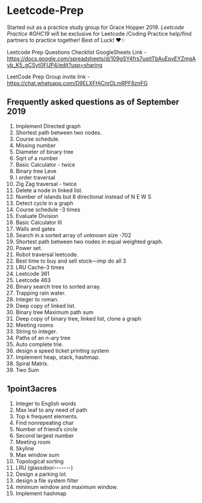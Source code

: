 # Leetcode-Prep
Started out as a practice study group for Grace Hopper 2019. 
*Leetcode Practice #GHC19* will be exclusive for Leetcode /Coding Practice help/find partners to practice together! Best of Luck! ❤✨

Leetcode Prep Questions Checklist GoogleSheets Link - 
https://docs.google.com/spreadsheets/d/109gSY4frs7uqitTbAuEpvEYZmgAyb_K5_gCSyt0FUP4/edit?usp=sharing

LeetCode Prep Group invite link - https://chat.whatsapp.com/D9ELXFHjCnrDLmRPF8znFG 

## Frequently asked questions as of September 2019
1)	Implement Directed graph
2)	Shortest path between two nodes.
3)	Course schedule.
4)	Missing number 
5)	Diameter of binary tree
6)	Sqrt of a number
7)	Basic Calculator - twice
8)	Binary tree Leve
9)	l order traversal
10)	Zig Zag traversal - twice
11)	Delete a node in linked list.
12)	Number of islands but 8 directional instead of N E W S
13)	Detect cycle in a graph
14)	Course schedule -3 times
15)	Evaluate Division
16)	Basic Calculator III 
17)	Walls and gates
18)	Search in a sorted array of unknown size -702
19)	Shortest path between two nodes in equal weighted graph.
20)	Power set.
21)	Robot traversal leetcode.
22)	Best time to buy and sell stock—imp do all 3
23)	LRU Cache-3 times
24)	Leetcode 361
25)	Leetcode 463
26)	Binary search tree to sorted array.
27)	Trapping rain water.
28)	Integer to roman.
29)	Deep copy of linked list.
30)	Binary tree Maximum path sum
31)	Deep copy of binary tree, linked list, clone a graph
32)	Meeting rooms
33)	String to integer.
34)	Paths of an n-ary tree
35)	Auto complete trie.
36)	design a speed ticket printing system
37)	Implement heap, stack, hashmap.
38)	Spiral Matrix.
39)	Two Sum

## 1point3acres
1.	Integer to English words
2.	Max leaf to any need of path
3.	Top k frequent elements.
4.	Find nonrepeating char
5.	Number of friend’s circle
6.	Second largest number
7.	Meeting room
8.	Skyline
9.	Max window sum
10.	Topological sorting
11.	LRU (glassdoor-------)
12.	Design a parking lot.
13.	design a file system filter
14.	minimum window and maximum window.
15.	Implement hashmap
